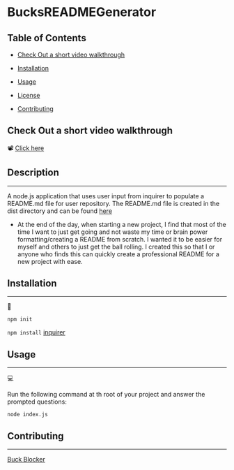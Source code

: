 # BucksREADMEGenerator

## Table of Contents

- [Check Out a short video walkthrough](https://drive.google.com/file/d/1Pp1FbN3GJPkWGTQT4e88HTWuXiQpUe6V/view?usp=sharing)

- [Installation](#installation)

- [Usage](#usage)

- [License](#license)

- [Contributing](#contributing)

## Check Out a short video walkthrough

📽️
[Click here](https://drive.google.com/file/d/1kaD_0BNGMDNjcO7x9-gchMPtBCtLIV4O/view?usp=share_link)

## Description

---

A node.js application that uses user input from inquirer to populate a README.md file for user repository. The README.md file is created in the dist directory and can be found [here](./dist/README.md)

- At the end of the day, when starting a new project, I find that most of the time I want to just get going and not waste my time or brain power formatting/creating a README from scratch. I wanted it to be easier for myself and others to just get the ball rolling.
  I created this so that I or anyone who finds this can quickly create a professional README for a new project with ease.

## Installation

---

💾

`npm init`

`npm install` [inquirer](https://www.npmjs.com/package/inquirer/v/8.2.4)

## Usage

---

💻

Run the following command at th root of your project and answer the prompted questions:

`node index.js`

## Contributing

---

[Buck Blocker](https://github.com/bucknorris336)

[def]: inquirer
